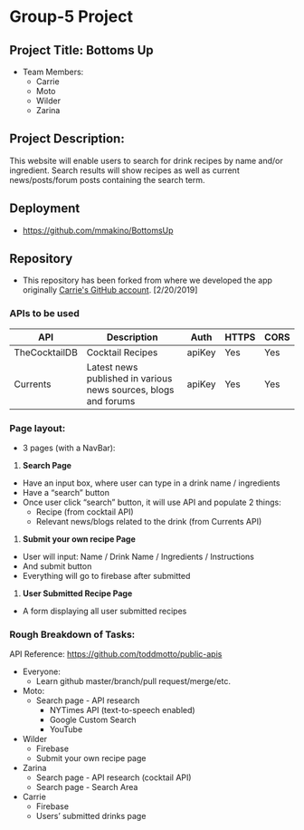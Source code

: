 # Group-5 Project

## Project Title: Bottoms Up
* Team Members:
  * Carrie
  * Moto
  * Wilder
  * Zarina

## Project Description:
This website will enable users to search for drink recipes by name and/or ingredient. Search results will show recipes as well as current news/posts/forum posts containing the search term.

## Deployment
*  https://github.com/mmakino/BottomsUp 

## Repository
* This repository has been forked from where we developed the app originally [Carrie's GitHub account](https://github.com/chengyisong/bottomsup). [2/20/2019]

### APIs to be used
API | Description | Auth | HTTPS | CORS
--- | ----------- | ---- | ----- | ----
TheCocktailDB | Cocktail Recipes | apiKey | Yes | Yes
Currents | Latest news published in various news sources, blogs and forums | apiKey | Yes | Yes

### Page layout:
* 3 pages (with a NavBar): 
1. __Search Page__
  * Have an input box, where user can type in a drink name / ingredients
  * Have a “search” button
  * Once user click “search” button, it will use API and populate 2 things:
    * Recipe (from cocktail API)
    * Relevant news/blogs related to the drink (from Currents API)
1. __Submit your own recipe Page__
  * User will input: Name / Drink Name / Ingredients / Instructions
  * And submit button
  * Everything will go to firebase after submitted
1. __User Submitted Recipe Page__
  * A form displaying all user submitted recipes

### Rough Breakdown of Tasks:
API Reference: https://github.com/toddmotto/public-apis

* Everyone:
  * Learn github master/branch/pull request/merge/etc.
* Moto:
  * Search page - API research 
    * NYTimes API (text-to-speech enabled)
    * Google Custom Search
    * YouTube
* Wilder
  * Firebase
  * Submit your own recipe page
* Zarina
  * Search page - API research (cocktail API)
  * Search page - Search Area
* Carrie
  * Firebase
  * Users’ submitted drinks page
